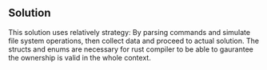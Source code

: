 ## Solution

This solution uses relatively strategy: By parsing commands and simulate file system operations, 
then collect data and proceed to actual solution. The structs and enums are necessary for rust 
compiler to be able to gaurantee the ownership is valid in the whole context. 
